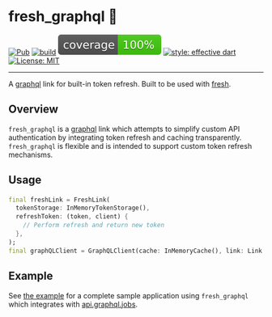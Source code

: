 # fresh_graphql 🍋

[![Pub](https://img.shields.io/pub/v/fresh_graphql.svg)](https://pub.dev/packages/fresh_graphql)
[![build](https://github.com/felangel/fresh/workflows/build/badge.svg)](https://github.com/felangel/fresh/actions)
[![coverage](https://github.com/felangel/fresh/blob/master/packages/fresh_graphql/coverage_badge.svg)](https://github.com/felangel/fresh/actions)
[![style: effective dart](https://img.shields.io/badge/style-effective_dart-40c4ff.svg)](https://github.com/tenhobi/effective_dart)
[![License: MIT](https://img.shields.io/badge/license-MIT-purple.svg)](https://opensource.org/licenses/MIT)

---

A [graphql](https://pub.dev/packages/graphql) link for built-in token refresh. Built to be used with [fresh](https://pub.dev/packages/fresh).

## Overview

`fresh_graphql` is a [graphql](https://pub.dev/packages/graphql) link which attempts to simplify custom API authentication by integrating token refresh and caching transparently. `fresh_graphql` is flexible and is intended to support custom token refresh mechanisms.

## Usage

```dart
final freshLink = FreshLink(
  tokenStorage: InMemoryTokenStorage(),
  refreshToken: (token, client) {
    // Perform refresh and return new token
  },
);
final graphQLClient = GraphQLClient(cache: InMemoryCache(), link: Link.from([freshLink, HttpLink(...)]));
```

## Example

See [the example](https://github.com/felangel/fresh/tree/master/packages/fresh_graphql/example) for a complete sample application using `fresh_graphql` which integrates with [api.graphql.jobs](https://api.graphql.jobs).
